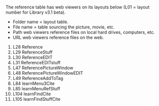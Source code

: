 The reference table has web viewers on its layouts below (L01 = layout number for Library v3.1 beta).

* Folder name = layout table.
* File name = table sourcing the picture, movie, etc.
* Path web viewers reference files on local hard drives, computers, etc.
* URL web viewers reference files on the web.


1.  L28 Reference
1.  L29 ReferenceStuff
1.  L30 ReferenceEDIT
1.  L31 ReferenceEDITstuff
1.  L47 ReferencePictureWindow
1.  L48 ReferencePictureWindowEDIT
1.  L49 ReferenceAddToTag
1.  L84 learnMenu3Cite
1.  L85 learnMenuRefStuff
1.  L104 learnFindCite
1.  L105 learnFindStuffCite
